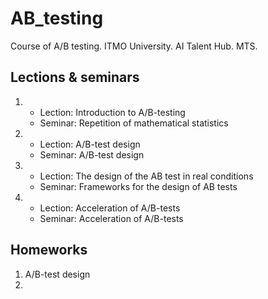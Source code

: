 # AB_testing
Course of A/B testing. ITMO University. AI Talent Hub. MTS.

## Lections & seminars
1. 
    - Lection: Introduction to A/B-testing 
    - Seminar: Repetition of mathematical statistics
2.
    - Lection: A/B-test design
    - Seminar: A/B-test design
3.
    - Lection: The design of the AB test in real conditions
    - Seminar: Frameworks for the design of AB tests
4.
    - Lection: Acceleration of A/B-tests
    - Seminar: Acceleration of A/B-tests

## Homeworks
1. A/B-test design
2.

